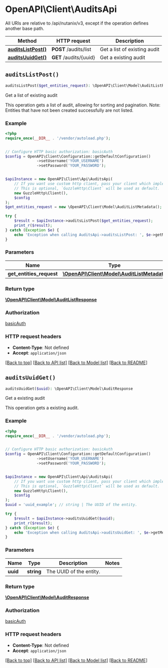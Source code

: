 # OpenAPI\Client\AuditsApi

All URIs are relative to /api/nutanix/v3, except if the operation defines another base path.

| Method | HTTP request | Description |
| ------------- | ------------- | ------------- |
| [**auditsListPost()**](AuditsApi.md#auditsListPost) | **POST** /audits/list | Get a list of existing audit |
| [**auditsUuidGet()**](AuditsApi.md#auditsUuidGet) | **GET** /audits/{uuid} | Get a existing audit |


## `auditsListPost()`

```php
auditsListPost($get_entities_request): \OpenAPI\Client\Model\AuditListResponse
```

Get a list of existing audit

This operation gets a list of audit, allowing for sorting and pagination. Note: Entities that have not been created successfully are not listed.

### Example

```php
<?php
require_once(__DIR__ . '/vendor/autoload.php');


// Configure HTTP basic authorization: basicAuth
$config = OpenAPI\Client\Configuration::getDefaultConfiguration()
              ->setUsername('YOUR_USERNAME')
              ->setPassword('YOUR_PASSWORD');


$apiInstance = new OpenAPI\Client\Api\AuditsApi(
    // If you want use custom http client, pass your client which implements `GuzzleHttp\ClientInterface`.
    // This is optional, `GuzzleHttp\Client` will be used as default.
    new GuzzleHttp\Client(),
    $config
);
$get_entities_request = new \OpenAPI\Client\Model\AuditListMetadata(); // \OpenAPI\Client\Model\AuditListMetadata

try {
    $result = $apiInstance->auditsListPost($get_entities_request);
    print_r($result);
} catch (Exception $e) {
    echo 'Exception when calling AuditsApi->auditsListPost: ', $e->getMessage(), PHP_EOL;
}
```

### Parameters

| Name | Type | Description  | Notes |
| ------------- | ------------- | ------------- | ------------- |
| **get_entities_request** | [**\OpenAPI\Client\Model\AuditListMetadata**](../Model/AuditListMetadata.md)|  | |

### Return type

[**\OpenAPI\Client\Model\AuditListResponse**](../Model/AuditListResponse.md)

### Authorization

[basicAuth](../../README.md#basicAuth)

### HTTP request headers

- **Content-Type**: Not defined
- **Accept**: `application/json`

[[Back to top]](#) [[Back to API list]](../../README.md#endpoints)
[[Back to Model list]](../../README.md#models)
[[Back to README]](../../README.md)

## `auditsUuidGet()`

```php
auditsUuidGet($uuid): \OpenAPI\Client\Model\AuditResponse
```

Get a existing audit

This operation gets a existing audit.

### Example

```php
<?php
require_once(__DIR__ . '/vendor/autoload.php');


// Configure HTTP basic authorization: basicAuth
$config = OpenAPI\Client\Configuration::getDefaultConfiguration()
              ->setUsername('YOUR_USERNAME')
              ->setPassword('YOUR_PASSWORD');


$apiInstance = new OpenAPI\Client\Api\AuditsApi(
    // If you want use custom http client, pass your client which implements `GuzzleHttp\ClientInterface`.
    // This is optional, `GuzzleHttp\Client` will be used as default.
    new GuzzleHttp\Client(),
    $config
);
$uuid = 'uuid_example'; // string | The UUID of the entity.

try {
    $result = $apiInstance->auditsUuidGet($uuid);
    print_r($result);
} catch (Exception $e) {
    echo 'Exception when calling AuditsApi->auditsUuidGet: ', $e->getMessage(), PHP_EOL;
}
```

### Parameters

| Name | Type | Description  | Notes |
| ------------- | ------------- | ------------- | ------------- |
| **uuid** | **string**| The UUID of the entity. | |

### Return type

[**\OpenAPI\Client\Model\AuditResponse**](../Model/AuditResponse.md)

### Authorization

[basicAuth](../../README.md#basicAuth)

### HTTP request headers

- **Content-Type**: Not defined
- **Accept**: `application/json`

[[Back to top]](#) [[Back to API list]](../../README.md#endpoints)
[[Back to Model list]](../../README.md#models)
[[Back to README]](../../README.md)
